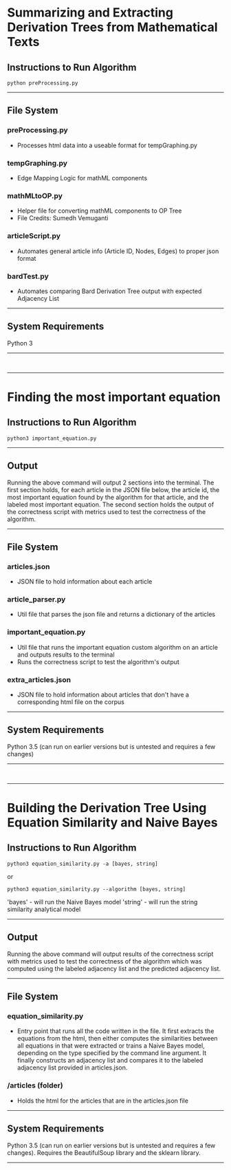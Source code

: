 # Summarizing and Extracting Derivation Trees from Mathematical Texts

## Instructions to Run Algorithm
```
python preProcessing.py
```
- - - -
## File System
### preProcessing.py
- Processes html data into a useable format for tempGraphing.py
### tempGraphing.py
- Edge Mapping Logic for mathML components
### mathMLtoOP.py
- Helper file for converting mathML components to OP Tree
- File Credits: Sumedh Vemuganti
### articleScript.py
- Automates general article info (Article ID, Nodes, Edges) to proper json format
### bardTest.py
- Automates comparing Bard Derivation Tree output with expected Adjacency List
- - - - 
## System Requirements
Python 3
- - - -
&nbsp;
- - - -
# Finding the most important equation

## Instructions to Run Algorithm
```
python3 important_equation.py
```
- - - -
## Output
Running the above command will output 2 sections into the terminal. The first section holds, for each article in the JSON file below, the article id, the most important equation found by the algorithm for that article, and the labeled most important equation. The second section holds the output of the correctness script with metrics used to test the correctness of the algorithm.
- - - -
## File System
### articles.json
- JSON file to hold information about each article
### article_parser.py
- Util file that parses the json file and returns a dictionary of the articles
### important_equation.py
- Util file that runs the important equation custom algorithm on an article and outputs results to the terminal
- Runs the correctness script to test the algorithm's output
### extra_articles.json
- JSON file to hold information about articles that don't have a corresponding html file on the corpus
- - - - 
## System Requirements
Python 3.5 (can run on earlier versions but is untested and requires a few changes)
- - - -
&nbsp;
- - - -
# Building the Derivation Tree Using Equation Similarity and Naive Bayes

## Instructions to Run Algorithm
```
python3 equation_similarity.py -a [bayes, string]
```
or
```
python3 equation_similarity.py --algorithm [bayes, string]
```
'bayes' - will run the Naive Bayes model
'string' - will run the string similarity analytical model
- - - -
## Output
Running the above command will output results of the correctness script with metrics used to test the correctness of the algorithm which was computed using the labeled adjacency list and the predicted adjacency list.
- - - -
## File System
### equation_similarity.py
- Entry point that runs all the code written in the file. It first extracts the equations from the html, then either computes the similarities between all equations in that were extracted or trains a Naive Bayes model, depending on the type specified by the command line argument. It finally constructs an adjacency list and compares it to the labeled adjacency list provided in articles.json.
### /articles (folder)
- Holds the html for the articles that are in the articles.json file
- - - - 
## System Requirements
Python 3.5 (can run on earlier versions but is untested and requires a few changes). Requires the BeautifulSoup library and the sklearn library.
- - - -
